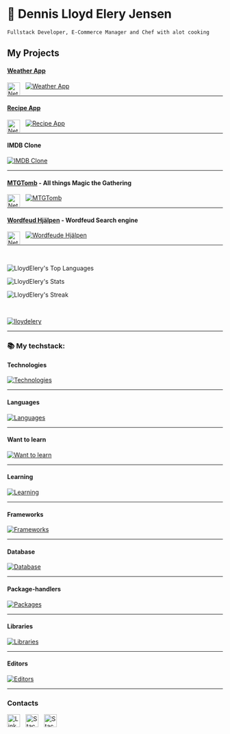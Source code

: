 # 🐊 Dennis Lloyd Elery Jensen

`Fullstack Developer, E-Commerce Manager and Chef with alot cooking`

## My Projects
#### [Weather App](https://wwwapp.netlify.app/)

[![Weather App](https://skillicons.dev/icons?i=ts,react,tailwind&theme=dark)](https://skillicons.dev)
<img align="left" alt="Netlify" width="30px" style="padding-right:10px;" src="https://cdn.jsdelivr.net/gh/devicons/devicon@latest/icons/netlify/netlify-original.svg" />

---

#### [Recipe App](https://happiermeal.netlify.app)

[![Recipe App](https://skillicons.dev/icons?i=ts,angular,tailwind&theme=dark)](https://skillicons.dev)
<img align="left" alt="Netlify" width="30px" style="padding-right:10px;" src="https://cdn.jsdelivr.net/gh/devicons/devicon@latest/icons/netlify/netlify-original.svg" />

---

#### IMDB Clone

[![IMDB Clone](https://skillicons.dev/icons?i=php,laravel,tailwind,vercel&theme=dark)](https://skillicons.dev)

---

#### [MTGTomb](https://mtg-tomb.netlify.app/) - All things Magic the Gathering

[![MTGTomb](https://skillicons.dev/icons?i=ts,react,tailwind,nodejs,mongodb,express&theme=dark)](https://skillicons.dev)
<img align="left" alt="Netlify" width="30px" style="padding-right:10px;" src="https://cdn.jsdelivr.net/gh/devicons/devicon@latest/icons/netlify/netlify-original.svg" />

---

#### [Wordfeud Hjälpen](https://win-at-wordfeud.vercel.app/) - Wordfeud Search engine

[![Wordfeude Hjälpen](https://skillicons.dev/icons?i=ts,react,tailwind,nextjs,psql,pnpm,postgres,vercel&theme=dark)](https://skillicons.dev)
<img align="left" alt="Netlify" width="30px" style="padding-right:10px;" src="https://cdn.jsdelivr.net/gh/devicons/devicon@latest/icons/netlify/netlify-original.svg" />

---
</br>

![LloydElery's Top Languages](https://github-readme-stats.vercel.app/api/top-langs/?username=LloydElery&theme=prussian&show_icons=true&hide_border=true&layout=compact)

![LloydElery's Stats](https://github-readme-stats.vercel.app/api?username=LloydElery&theme=prussian&show_icons=true&hide_border=true&count_private=true)

![LloydElery's Streak](https://github-readme-streak-stats.herokuapp.com/?user=LloydElery&theme=prussian&hide_border=true)


</br>

<p align="left"> <a href="https://github.com/ryo-ma/github-profile-trophy"><img src="https://github-profile-trophy.vercel.app/?username=LloydElery&ryo-ma&theme=juicyfresh&column=-1&margin-w=15&&margin-h=15&no-frame=true&no-bg=true" alt="lloydelery" /></a> </p>

---

### 📚 My techstack:

#### Technologies
[![Technologies](https://skillicons.dev/icons?i=bash,powershell,docker,git,github,windows,linux,ubuntu,vercel,vite,vscode,figma,&theme=dark)](https://skillicons.dev)

---
#### Languages
[![Languages](https://skillicons.dev/icons?i=html,css,js,ts,php,sqlite,jquery&theme=dark)](https://skillicons.dev)

---
#### Want to learn
[![Want to learn](https://skillicons.dev/icons?i=deno,firebase,ruby,rails,supabase,vue&theme=dark)](https://skillicons.dev)

---
#### Learning
[![Learning](https://skillicons.dev/icons?i=django,flask,py,rabbitmq,redux&theme=dark)](https://skillicons.dev)

---
#### Frameworks
[![Frameworks](https://skillicons.dev/icons?i=angular,nextjs,react,laravel,express&theme=dark)](https://skillicons.dev)

---
#### Database
[![Database](https://skillicons.dev/icons?i=mysql,mongodb,postgres&theme=dark)](https://skillicons.dev)

---
#### Package-handlers
[![Packages](https://skillicons.dev/icons?i=npm,pnpm,bun,&theme=dark)](https://skillicons.dev)

---
#### Libraries
[![Libraries](https://skillicons.dev/icons?i=bootstrap,sass,failwind&theme=dark)](https://skillicons.dev)

---
#### Editors
[![Editors](https://skillicons.dev/icons?i=obsidian,md,norton,&theme=dark)](https://skillicons.dev)

---
### Contacts

<a href="https://www.linkedin.com/in/dennis-jensen-stockholm/">
<img align="left" alt="LinkedIn" width="30px" style="padding-right:10px;" src="https://cdn.jsdelivr.net/gh/devicons/devicon@latest/icons/linkedin/linkedin-original.svg" />
</a>
<a href="https://stackoverflow.com/users/23033980/lloyd-elery">
<img align="left" alt="StackOverflow" width="30px" style="padding-right:10px;" src="https://cdn.jsdelivr.net/gh/devicons/devicon@latest/icons/stackoverflow/stackoverflow-original.svg" />
</a>
<a href="https://discord.gg/8SRNuNXTXk">
<img align="left" alt="StackOverflow" width="30px" style="padding-right:10px;" src="https://www.svgrepo.com/show/353655/discord-icon.svg" />
</a>

</br>
